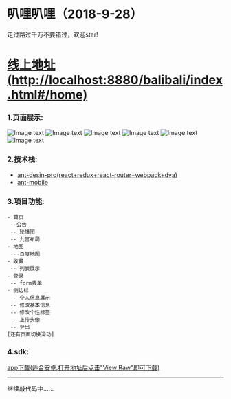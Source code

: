 # 叭哩叭哩（2018-9-28）
 走过路过千万不要错过，欢迎star!
 [<h1>线上地址(http://localhost:8880/balibali/index.html#/home)</h1>](http://localhost:8880/balibali/index.html#/home)

 ### 1.页面展示:
![Image text](https://github.com/1067011734/koa-balibali/blob/master/public/tools/demo/1.png)
![Image text](https://github.com/1067011734/koa-balibali/blob/master/public/tools/demo/2.png)
![Image text](https://github.com/1067011734/koa-balibali/blob/master/public/tools/demo/3.png)
![Image text](https://github.com/1067011734/koa-balibali/blob/master/public/tools/demo/4.png)
![Image text](https://github.com/1067011734/koa-balibali/blob/master/public/tools/demo/5.png)
![Image text](https://github.com/1067011734/koa-balibali/blob/master/public/tools/demo/5.png)

 ### 2.技术栈:
 * [ant-desin-pro(react+redux+react-router+webpack+dva)](https://pro.ant.design/index-cn)
 * [ant-mobile](https://antd-mobile.gitee.io/kitchen-sink/?lang=zh-CN)

 ### 3.项目功能:
 ```
- 首页
  --公告
  -- 轮播图
  -- 九宫布局
- 地图
  ---百度地图
- 收藏
  -- 列表展示
- 登录
  -- form表单
- 侧边栏
  -- 个人信息展示
  -- 修改基本信息
  -- 修改个性标签
  -- 上传头像
  -- 登出
[还有页面切换滑动]  
```
 ### 4.sdk:
 [app下载(适合安卓,打开地址后点击"View Raw"即可下载)](https://github.com/1067011734/koa-balibali/blob/master/public/tools/sdk/%E5%8F%AD%E5%93%A9%E5%8F%AD%E5%93%A9.apk)

 -----
继续敲代码中......